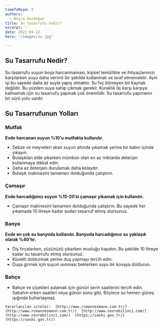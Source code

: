 ```yaml
---
timeToRead: 2
authors:
  - Büşra Gürdoğan
title: Su tasarrufu nedir?
excerpt: ''
date: 2021-04-22
hero: "/images/su.jpg"

---
```

## **Su Tasarrufu Nedir?**
Su tasarrufu suyun boşa harcanmaması, kişisel temizlikte ve ihtiyaçlarımızı karşılarken suyu daha verimli bir şekilde kullanmak ve israf etmemektir. Aynı işi bu sayede daha az suyla yapış olmaktır. Su hiç bitmeyen bir kaynak değildir. Bu yüzden suya  sahip çıkmak gerekir. Kuraklık ile karşı karşıya kalmamak için su tasarrufu yapmak çok önemlidir. Su tasarrufu yapmanın bir sürü yolu vardır.

## **Su Tasarrufunun Yolları**
### **Mutfak**
**Evde harcanan suyun %10’u mutfakta kullanılır.**
- Sebze ve meyveleri akan suyun altında yıkamak yerine bir kabın içinde yıkayın.
- Bulaşıkları elde yıkarken mümkün olan en az miktarda deterjan kullanmaya dikkat edin.
- Daha az deterjanı durulamak daha kolaydır.
- Bulaşık makinesini tamamen dolduğunda çalıştırın.

### **Çamaşır**
**Evde harcadığımız suyun %15-20’si çamaşır yıkamak için kullanılır.**
- Çamaşır makinesini tamamen dolduğunda çalıştırın. Bu sayede her yıkamada 10 litreye kadar sudan tasarruf etmiş olursunuz.

### **Banyo**
**Evde en çok su banyoda kullanılır. Banyoda harcadığımız su yaklaşık olarak %40’tır.**
- Diş fırçalarken, yüzünüzü yıkarken musluğu kapatın. Bu şekilde 10 litreye kadar su tasarrufu etmiş olursunuz.
- Küvetti doldurmak yerine duş yapmayı tercih edin.
- Duşa girmek için suyun ısınması beklerken suyu bir kovaya doldurun.

### **Bahçe**
- Bahçe ve çiçekleri sulamak için günün serin saatlerini tercih edin. Sabahın erken saatleri veya günün sonu gibi. Böylece su hemen güneş ışığında buharlaşmaz.

`Yararlanılan siteler: 
[http://www.rcmannesmann.com.tr/](http://www.rcmannesmann.com.tr/) 
[http://www.cevrebilinci.com/](http://www.cevrebilinci.com/) 
[https://saski.gov.tr/](https://saski.gov.tr/)`
